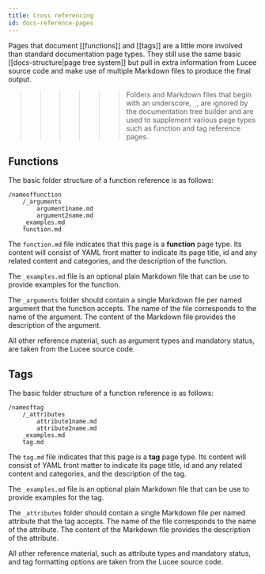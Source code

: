 ```yaml
---
title: Cross referencing
id: docs-reference-pages
---
```


Pages that document [[functions]] and [[tags]] are a little more involved than standard documentation page types. They still use the same basic [[docs-structure|page tree system]] but pull in extra information from Lucee source code and make use of multiple Markdown files to produce the final output.

>>>>>> Folders and Markdown files that begin with an underscore, `_`, are ignored by the documentation tree builder and are used to supplement various page types such as function and tag reference pages.

## Functions

The basic folder structure of a function reference is as follows:

```
/nameoffunction
    /_arguments
    	argument1name.md
    	argument2name.md
    _examples.md
    function.md
```

The `function.md` file indicates that this page is a **function** page type. Its content will consist of YAML front matter to indicate its page title, id and any related content and categories, and the description of the function.

The `_examples.md` file is an optional plain Markdown file that can be use to provide examples for the function.

The `_arguments` folder should contain a single Markdown file per named argument that the function accepts. The name of the file corresponds to the name of the argument. The content of the Markdown file provides the description of the argument.

All other reference material, such as argument types and mandatory status, are taken from the Lucee source code.

## Tags

The basic folder structure of a function reference is as follows:

```
/nameoftag
    /_attributes
    	attribute1name.md
    	attribute2name.md
    _examples.md
    tag.md
```

The `tag.md` file indicates that this page is a **tag** page type. Its content will consist of YAML front matter to indicate its page title, id and any related content and categories, and the description of the tag.

The `_examples.md` file is an optional plain Markdown file that can be use to provide examples for the tag.

The `_attributes` folder should contain a single Markdown file per named attribute that the tag accepts. The name of the file corresponds to the name of the attribute. The content of the Markdown file provides the description of the attribute.

All other reference material, such as attribute types and mandatory status, and tag formatting options are taken from the Lucee source code.
